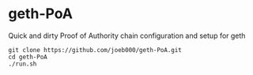 # geth-PoA
Quick and dirty Proof of Authority chain configuration and setup for geth

    git clone https://github.com/joeb000/geth-PoA.git
    cd geth-PoA
    ./run.sh
